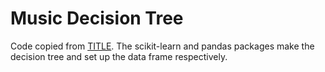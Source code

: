 # Music Decision Tree

Code copied from [TITLE](LINK). The scikit-learn and pandas packages make the decision tree and set up the data frame respectively.
